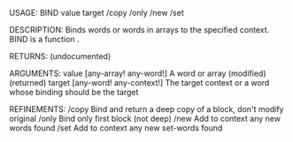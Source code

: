 USAGE:
     BIND value target /copy /only /new /set

DESCRIPTION:
     Binds words or words in arrays to the specified context.
     BIND is a function .

RETURNS:
    (undocumented)

ARGUMENTS:
    value [any-array! any-word!]
        A word or array (modified) (returned)
    target [any-word! any-context!]
        The target context or a word whose binding should be the target

REFINEMENTS:
    /copy
        Bind and return a deep copy of a block, don't modify original
    /only
        Bind only first block (not deep)
    /new
        Add to context any new words found
    /set
        Add to context any new set-words found
